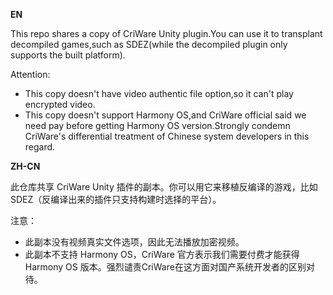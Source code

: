 **EN**

This repo shares a copy of CriWare Unity plugin.You can use it to transplant decompiled games,such as SDEZ(while the decompiled plugin only supports the built platform).

Attention: 
* This copy doesn't have video authentic file option,so it can't play encrypted video.
* This copy doesn't support Harmony OS,and CriWare official said we need pay before getting Harmony OS version.Strongly condemn CriWare's differential treatment of Chinese system developers in this regard.


**ZH-CN**

此仓库共享 CriWare Unity 插件的副本。你可以用它来移植反编译的游戏，比如SDEZ（反编译出来的插件只支持构建时选择的平台）。 

注意：
* 此副本没有视频真实文件选项，因此无法播放加密视频。
* 此副本不支持 Harmony OS，CriWare 官方表示我们需要付费才能获得 Harmony OS 版本。强烈谴责CriWare在这方面对国产系统开发者的区别对待。

